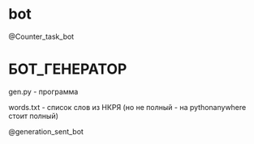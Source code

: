 # bot

@Counter_task_bot

# БОТ_ГЕНЕРАТОР

gen.py - программа


words.txt - список слов из НКРЯ (но не полный - на pythonanywhere стоит полный)


@generation_sent_bot
